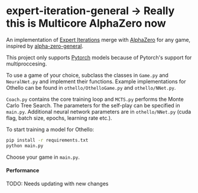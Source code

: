 # expert-iteration-general -> Really this is Multicore AlphaZero now

An implementation of [Expert Iterations](https://davidbarber.github.io/blog/2017/11/07/Learning-From-Scratch-by-Thinking-Fast-and-Slow-with-Deep-Learning-and-Tree-Search/) merge with [AlphaZero](https://deepmind.com/blog/alphago-zero-learning-scratch/) for any game, inspired by [alpha-zero-general](https://github.com/suragnair/alpha-zero-general/).

This project only supports [Pytorch](https://pytorch.org/) models because of Pytorch's support for multiproccesing.

To use a game of your choice, subclass the classes in `Game.py` and `NeuralNet.py` and implement their functions. Example implementations for Othello can be found in `othello/OthelloGame.py` and `othello/NNet.py`.

`Coach.py` contains the core training loop and `MCTS.py` performs the Monte Carlo Tree Search. The parameters for the self-play can be specified in `main.py`. Additional neural network parameters are in `othello/NNet.py` (cuda flag, batch size, epochs, learning rate etc.).

To start training a model for Othello:

```bash
pip install -r requirements.txt
python main.py
```

Choose your game in `main.py`.

#### Performance

TODO: Needs updating with new changes
